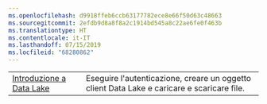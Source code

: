 ```yaml
---
ms.openlocfilehash: d9918ffeb6ccb63177782ece8e66f50d63c48663
ms.sourcegitcommit: 2efdb9d8a8f8a2c1914bd545a8c22ae6fe0f463b
ms.translationtype: HT
ms.contentlocale: it-IT
ms.lasthandoff: 07/15/2019
ms.locfileid: "68280862"
---
```

|  |  |
|---------|---------|
| [Introduzione a Data Lake][1] | Eseguire l'autenticazione, creare un oggetto client Data Lake e caricare e scaricare file. |

[1]: https://azure.microsoft.com/resources/samples/data-lake-store-java-upload-download-get-started/